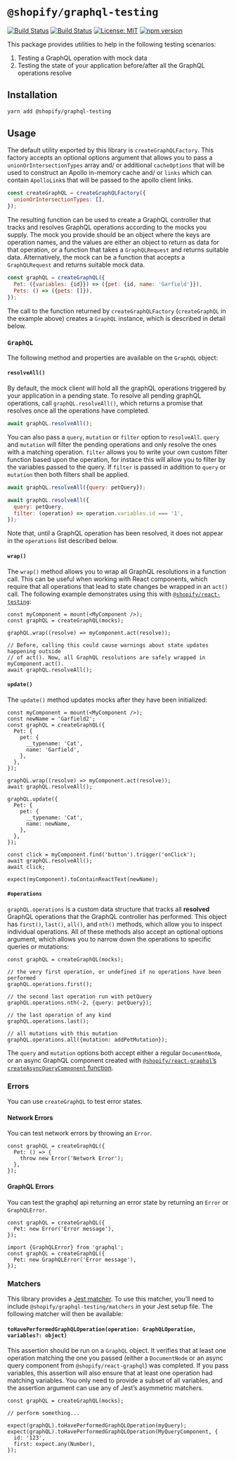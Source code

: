 # `@shopify/graphql-testing`

[![Build Status](https://github.com/Shopify/quilt/workflows/Node-CI/badge.svg?branch=main)](https://github.com/Shopify/quilt/actions?query=workflow%3ANode-CI)
[![Build Status](https://github.com/Shopify/quilt/workflows/Ruby-CI/badge.svg?branch=main)](https://github.com/Shopify/quilt/actions?query=workflow%3ARuby-CI)
[![License: MIT](https://img.shields.io/badge/License-MIT-green.svg)](LICENSE.md) [![npm version](https://badge.fury.io/js/%40shopify%2Fgraphql-testing.svg)](https://badge.fury.io/js/%40shopify%2Fgraphql-testing.svg)

This package provides utilities to help in the following testing scenarios:

1. Testing a GraphQL operation with mock data
2. Testing the state of your application before/after all the GraphQL operations resolve

## Installation

```bash
yarn add @shopify/graphql-testing
```

## Usage

The default utility exported by this library is `createGraphQLFactory`. This factory accepts an optional options argument that allows you to pass a `unionOrIntersectionTypes` array and/ or additional `cacheOptions` that will be used to construct an Apollo in-memory cache and/ or `links` which can contain `ApolloLink`s that will be passed to the apollo client links.

```js
const createGraphQL = createGraphQLFactory({
  unionOrIntersectionTypes: [],
});
```

The resulting function can be used to create a GraphQL controller that tracks and resolves GraphQL operations according to the mocks you supply. The mock you provide should be an object where the keys are operation names, and the values are either an object to return as data for that operation, or a function that takes a `GraphQLRequest` and returns suitable data. Alternatively, the mock can be a function that accepts a `GraphQLRequest` and returns suitable mock data.

```js
const graphQL = createGraphQL({
  Pet: ({variables: {id}}) => ({pet: {id, name: 'Garfield'}}),
  Pets: () => ({pets: []}),
});
```

The call to the function returned by `createGraphQLFactory` (`createGraphQL` in the example above) creates a `GraphQL` instance, which is described in detail below.

### `GraphQL`

The following method and properties are available on the `GraphQL` object:

#### `resolveAll()`

By default, the mock client will hold all the graphQL operations triggered by your application in a pending state. To resolve all pending graphQL operations, call `graphQL.resolveAll()`, which returns a promise that resolves once all the operations have completed.

```js
await graphQL.resolveAll();
```

You can also pass a `query`, `mutation` or `filter` option to `resolveAll`. `query` and `mutation` will filter the pending operations and only resolve the ones with a matching operation. `filter` allows you to write your own custom filter function based upon the operation, for instace this will allow you to filter by the variables passed to the query. If `filter` is passed in addition to `query` or `mutation` then both filters shall be applied.

```js
await graphQL.resolveAll({query: petQuery});
```

```js
await graphQL.resolveAll({
  query: petQuery,
  filter: (operation) => operation.variables.id === '1',
});
```

Note that, until a GraphQL operation has been resolved, it does not appear in the `operations` list described below.

#### `wrap()`

The `wrap()` method allows you to wrap all GraphQL resolutions in a function call. This can be useful when working with React components, which require that all operations that lead to state changes be wrapped in an `act()` call. The following example demonstrates using this with [`@shopify/react-testing`](../react-testing):

```tsx
const myComponent = mount(<MyComponent />);
const graphQL = createGraphQL(mocks);

graphQL.wrap((resolve) => myComponent.act(resolve));

// Before, calling this could cause warnings about state updates happening outside
// of act(). Now, all GraphQL resolutions are safely wrapped in myComponent.act().
await graphQL.resolveAll();
```

#### `update()`

The `update()` method updates mocks after they have been initialized:

```tsx
const myComponent = mount(<MyComponent />);
const newName = 'Garfield2';
const graphQL = createGraphQL({
  Pet: {
    pet: {
      __typename: 'Cat',
      name: 'Garfield',
    },
  },
});

graphQL.wrap((resolve) => myComponent.act(resolve));
await graphQL.resolveAll();

graphQL.update({
  Pet: {
    pet: {
      __typename: 'Cat',
      name: newName,
    },
  },
});

const click = myComponent.find('button').trigger('onClick');
await graphQL.resolveAll();
await click;

expect(myComponent).toContainReactText(newName);
```

#### `#operations`

`graphQL.operations` is a custom data structure that tracks all **resolved** GraphQL operations that the GraphQL controller has performed. This object has `first()`, `last()`, `all()`, and `nth()` methods, which allow you to inspect individual operations. All of these methods also accept an optional options argument, which allows you to narrow down the operations to specific queries or mutations:

```tsx
const graphQL = createGraphQL(mocks);

// the very first operation, or undefined if no operations have been performed
graphQL.operations.first();

// the second last operation run with petQuery
graphQL.operations.nth(-2, {query: petQuery});

// the last operation of any kind
graphQL.operations.last();

// all mutations with this mutation
graphQL.operations.all({mutation: addPetMutation});
```

The `query` and `mutation` options both accept either a regular `DocumentNode`, or an async GraphQL component created with [`@shopify/react-graphql`’s `createAsyncQueryComponent` function](../react-graphql).

### Errors

You can use `createGraphQL` to test error states.

#### Network Errors

You can test network errors by throwing an `Error`.

```tsx
const graphQL = createGraphQL({
  Pet: () => {
    throw new Error('Network Error');
  },
});
```

#### GraphQL Errors

You can test the graphql api returning an error state by returning an `Error` or `GraphQLError`.

```tsx
const graphQL = createGraphQL({
  Pet: new Error('Error message'),
});
```

```tsx
import {GraphQLError} from 'graphql';
const graphQL = createGraphQL({
  Pet: new GraphQLError('Error message'),
});
```

### Matchers

This library provides a [Jest matcher](https://jestjs.io/docs/en/using-matchers). To use this matcher, you’ll need to include `@shopify/graphql-testing/matchers` in your Jest setup file. The following matcher will then be available:

#### `toHavePerformedGraphQLOperation(operation: GraphQLOperation, variables?: object)`

This assertion should be run on a `GraphQL` object. It verifies that at least one operation matching the one you passed (either a `DocumentNode` or an async query component from `@shopify/react-graphql`) was completed. If you pass variables, this assertion will also ensure that at least one operation had matching variables. You only need to provide a subset of all variables, and the assertion argument can use any of Jest’s asymmetric matchers.

```tsx
const graphQL = createGraphQL(mocks);

// perform something...

expect(graphQL).toHavePerformedGraphQLOperation(myQuery);
expect(graphQL).toHavePerformedGraphQLOperation(MyQueryComponent, {
  id: '123',
  first: expect.any(Number),
});
```
